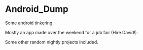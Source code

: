 # Android_Dump
Some android tinkering.

Mostly an app made over the weekend for a job fair (Hire David!).

Some other random nightly projects included.

